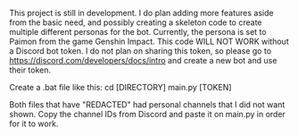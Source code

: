 This project is still in development. I do plan adding more features aside from the basic need, and possibly creating a skeleton code to create multiple different personas for the bot. Currently, the persona is set to Paimon from the game Genshin Impact.
This code WILL NOT WORK without a Discord bot token. I do not plan on sharing this token, so please go to https://discord.com/developers/docs/intro and create a new bot and use their token.

Create a .bat file like this:
cd [DIRECTORY]
main.py [TOKEN]

Both files that have "REDACTED" had personal channels that I did not want shown. Copy the channel IDs from Discord and paste it on main.py in order for it to work.

